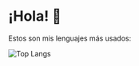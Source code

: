 # ¡Hola! 👋
Estos son mis lenguajes más usados:

![Top Langs](https://github-readme-stats.vercel.app/api/top-langs/?username=FJRBach&layout=compact&hide=css,html,blade)
